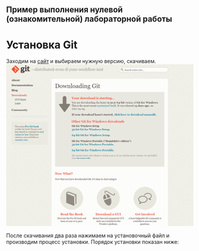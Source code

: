 
## Пример выполнения нулевой (ознакомительной) лабораторной работы 


# Установка Git
Заходим на [сайт](https://git-scm.com/download/win) и выбираем нужную версию, скачиваем.
![](/images/1.png)

После скачивания два раза нажимаем на установочный файл и производим процесс установки.
Порядок установки показан ниже:
